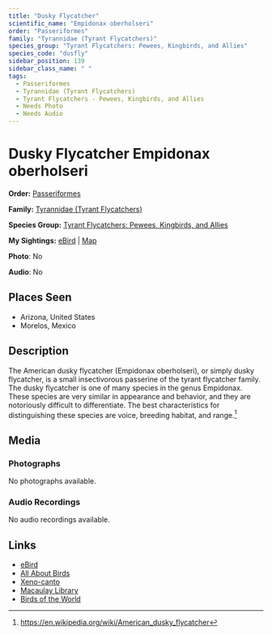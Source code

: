 ```yaml
---
title: "Dusky Flycatcher"
scientific_name: "Empidonax oberholseri"
order: "Passeriformes"
family: "Tyrannidae (Tyrant Flycatchers)"
species_group: "Tyrant Flycatchers: Pewees, Kingbirds, and Allies"
species_code: "dusfly"
sidebar_position: 139
sidebar_class_name: " "
tags: 
  - Passeriformes
  - Tyrannidae (Tyrant Flycatchers)
  - Tyrant Flycatchers - Pewees, Kingbirds, and Allies
  - Needs Photo
  - Needs Audio
---
```


# Dusky Flycatcher <span className='sci_name'>Empidonax oberholseri</span>

**Order:** [Passeriformes](/tags/passeriformes)

**Family:** [Tyrannidae (Tyrant Flycatchers)](/tags/tyrannidae-tyrant-flycatchers)

**Species Group:** [Tyrant Flycatchers: Pewees, Kingbirds, and Allies](/tags/tyrant-flycatchers-pewees-kingbirds-and-allies)

**My Sightings:** [eBird](https://ebird.org/lifelist?r=world&time=life&spp=dusfly) | [Map](/map?species_code=dusfly)

**Photo**: No 

**Audio**: No

## Places Seen

* Arizona, United States
* Morelos, Mexico

## Description
The American dusky flycatcher (Empidonax oberholseri), or simply dusky flycatcher, is a small insectivorous passerine of the tyrant flycatcher family.
The dusky flycatcher is one of many species in the genus Empidonax. These species are very similar in appearance and behavior, and they are notoriously difficult to differentiate. The best characteristics for distinguishing these species are voice, breeding habitat, and range.[^1]

[^1]: https://en.wikipedia.org/wiki/American_dusky_flycatcher

## Media
### Photographs
No photographs available.

### Audio Recordings
No audio recordings available.

## Links
* [eBird](https://ebird.org/species/dusfly) 
* [All About Birds](https://www.allaboutbirds.org/guide/dusfly) 
* [Xeno-canto](https://www.xeno-canto.org/species/empidonax-oberholseri) 
* [Macaulay Library](https://search.macaulaylibrary.org/catalog?taxonCode=dusfly&sort=rating_rank_desc)
* [Birds of the World](https://birdsoftheworld.org/bow/species/dusfly)
